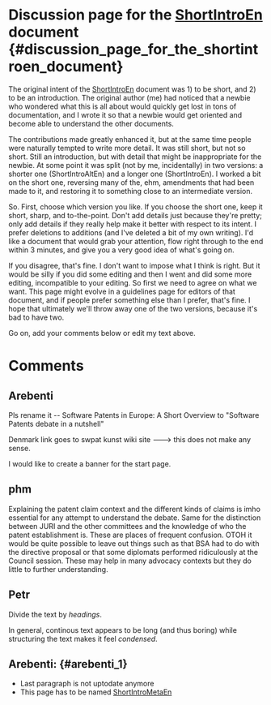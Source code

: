 # Discussion page for the [ShortIntroEn](ShortIntroEn "wikilink") document {#discussion_page_for_the_shortintroen_document}

The original intent of the [ShortIntroEn](ShortIntroEn "wikilink")
document was 1) to be short, and 2) to be an introduction. The original
author (me) had noticed that a newbie who wondered what this is all
about would quickly get lost in tons of documentation, and I wrote it so
that a newbie would get oriented and become able to understand the other
documents.

The contributions made greatly enhanced it, but at the same time people
were naturally tempted to write more detail. It was still short, but not
so short. Still an introduction, but with detail that might be
inappropriate for the newbie. At some point it was split (not by me,
incidentally) in two versions: a shorter one (ShortIntroAltEn) and a
longer one (ShortIntroEn). I worked a bit on the short one, reversing
many of the, ehm, amendments that had been made to it, and restoring it
to something close to an intermediate version.

So. First, choose which version you like. If you choose the short one,
keep it short, sharp, and to-the-point. Don\'t add details just because
they\'re pretty; only add details if they really help make it better
with respect to its intent. I prefer deletions to additions (and I\'ve
deleted a bit of my own writing). I\'d like a document that would grab
your attention, flow right through to the end within 3 minutes, and give
you a very good idea of what\'s going on.

If you disagree, that\'s fine. I don\'t want to impose what I think is
right. But it would be silly if you did some editing and then I went and
did some more editing, incompatible to your editing. So first we need to
agree on what we want. This page might evolve in a guidelines page for
editors of that document, and if people prefer something else than I
prefer, that\'s fine. I hope that ultimately we\'ll throw away one of
the two versions, because it\'s bad to have two.

Go on, add your comments below or edit my text above.

# Comments

## Arebenti

Pls rename it \-- Software Patents in Europe: A Short Overview to
\"Software Patents debate in a nutshell\"

Denmark link goes to swpat kunst wiki site \-\--\> this does not make
any sense.

I would like to create a banner for the start page.

## phm

Explaining the patent claim context and the different kinds of claims is
imho essential for any attempt to understand the debate. Same for the
distinction between JURI and the other committees and the knowledge of
who the patent establishment is. These are places of frequent confusion.
OTOH it would be quite possible to leave out things such as that BSA had
to do with the directive proposal or that some diplomats performed
ridiculously at the Council session. These may help in many advocacy
contexts but they do little to further understanding.

## Petr

Divide the text by *headings*.

In general, continous text appears to be long (and thus boring) while
structuring the text makes it feel *condensed*.

## Arebenti: {#arebenti_1}

-   Last paragraph is not uptodate anymore
-   This page has to be named
    [ShortIntroMetaEn](ShortIntroMetaEn "wikilink")
